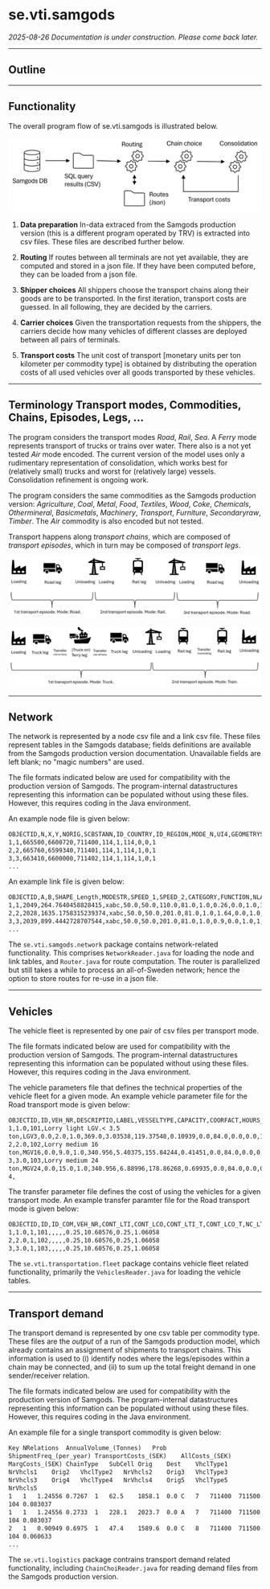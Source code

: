 # se.vti.samgods

*2025-08-26  Documentation is under construction. Please come back later.*

---

## Outline 

---


## Functionality

The overall program flow of se.vti.samgods is illustrated below.

![](program-flow.png)

1. **Data preparation** In-data extraced from the Samgods production version (this is a different program operated by TRV) is extracted into csv files. These files are described further below.

2. **Routing** If routes between all terminals are not yet available, they are computed and stored in a json file. If they have been computed before, they can be loaded from a json file.

3. **Shipper choices** All shippers choose the transport chains along their goods are to be transported. In the first iteration, transport costs are guessed. In all following, they are decided by the carriers.

4. **Carrier choices** Given the transportation requests from the shippers, the carriers decide how many vehicles of different classes are deployed between all pairs of terminals.

5. **Transport costs** The unit cost of transport [monetary units per ton kilometer per commodity type] is obtained by distributing the operation costs of all used vehicles over all goods transported by these vehicles.

---

## Terminology Transport modes, Commodities, Chains, Episodes, Legs, ...

The program considers the transport modes *Road*, *Rail*, *Sea*. A *Ferry* mode represents transport of trucks or trains over water. There also is a not yet tested *Air* mode encoded. The current version of the model uses only a rudimentary representation of consolidation, which works best for (relatively small) trucks and worst for (relatively large) vessels. Consolidation refinement is ongoing work.

The program considers the same commodities as the Samgods production version: *Agriculture*, *Coal*, *Metal*, *Food*, *Textiles*, *Wood*, *Coke*, *Chemicals*, *Othermineral*, *Basicmetals*, *Machinery*, *Transport*, *Furniture*, *Secondaryraw*, *Timber*. The *Air* commodity is also encoded but not tested.

Transport happens along *transport chains*, which are composed of *transport episodes*, which in turn may be composed of *transport legs*.

![](road-rail-road-chain.png)

![](road-rail-road-with-transfers-chain.png)

---

## Network

The network is represented by a node csv file and a link csv file. These files represent tables in the Samgods database; fields definitions are available from the Samgods production version documentation. Unavailable fields are left blank; no "magic numbers" are used.

The file formats indicated below are used for compatibility with the production version of Samgods. The program-internal datastructures representing this information can be populated without using these files. However, this requires coding in the Java environment.

An example node file is given below:

```
OBJECTID,N,X,Y,NORIG,SCBSTANN,ID_COUNTRY,ID_REGION,MODE_N,UI4,GEOMETRYSOURCE
1,1,665500,6600720,711400,114,1,114,0,0,1
2,2,665760,6599340,711401,114,1,114,1,0,1
3,3,663410,6600000,711402,114,1,114,1,0,1
...
```

An example link file is given below:

```
OBJECTID,A,B,SHAPE_Length,MODESTR,SPEED_1,SPEED_2,CATEGORY,FUNCTION,NLANES,UL2,UL3,GEOMETRYSOURCE,MODE
1,1,2049,264.7640458828415,xabc,50.0,50.0,110.0,81.0,1.0,0.26,0.0,1.0,1,Road
2,2,2028,1635.1758315239374,xabc,50.0,50.0,201.0,81.0,1.0,1.64,0.0,1.0,1,Road
3,3,2039,899.4442728707544,xabc,50.0,50.0,201.0,81.0,1.0,0.9,0.0,1.0,1,Road
...
```

The `se.vti.samgods.network` package contains network-related functionality. This comprises `NetworkReader.java` for loading the node and link tables, and `Router.java` for route computation. The router is parallelized but still takes a while to process an all-of-Sweden network; hence the option to store routes for re-use in a json file.

---

## Vehicles

The vehicle fleet is represented by one pair of csv files per transport mode.

The file formats indicated below are used for compatibility with the production version of Samgods. The program-internal datastructures representing this information can be populated without using these files. However, this requires coding in the Java environment.

The vehicle parameters file that defines the technical properties of the vehicle fleet for a given mode. An example vehicle parameter file for the Road transport mode is given below:

```
OBJECTID,ID,VEH_NR,DESCRIPTIO,LABEL,VESSELTYPE,CAPACITY,COORFACT,HOURS_COST,KM_COST,ONFER_H_C,ONFER_KM_C,POSICOST,DFLTFREQ,F_DUES_VH,F_DUES_TON,SPEED,VDF_SPEC,MODE_1,MODE_2,FUNC_FILE,EMPTY_V,MAX_SPEED
1,1.0,101,Lorry light LGV.< 3.5 ton,LGV3,0.0,2.0,1.0,369.0,3.03538,119.37548,0.10939,0.0,84.0,0.0,0.0,116.0,61.0,c,-,V101,1,116.0
2,2.0,102,Lorry medium 16 ton,MGV16,0.0,9.0,1.0,340.956,5.40375,155.84244,0.41451,0.0,84.0,0.0,0.0,116.0,62.0,a,-,V102,1,116.0
3,3.0,103,Lorry medium 24 ton,MGV24,0.0,15.0,1.0,340.956,6.88996,178.86268,0.69935,0.0,84.0,0.0,0.0,116.0,63.0,a,-,V102,1,116.0
4,
```

The transfer parameter file defines the cost of using the vehicles for a given transport mode. An example transfer paramter file for the Road transport mode is given below:

```
OBJECTID,ID,ID_COM,VEH_NR,CONT_LTI,CONT_LCO,CONT_LTI_T,CONT_LCO_T,NC_LTI,NC_LCO,NC_LTIT,NC_LCOT
1,1.0,1,101,,,,,0.25,10.60576,0.25,1.06058
2,2.0,1,102,,,,,0.25,10.60576,0.25,1.06058
3,3.0,1,103,,,,,0.25,10.60576,0.25,1.06058
```

The `se.vti.transportation.fleet` package contains vehicle fleet related functionality, primarily the `VehiclesReader.java` for loading the vehicle tables.

---

## Transport demand

The transport demand is represented by one csv table per commodity type. These files are the *output* of a run of the Samgods production model, which already contains an assignment of shipments to transport chains. This information is used to (i) identify nodes where the legs/episodes within a chain may be connected, and (ii) to sum up the total freight demand in one sender/receiver relation. 

The file formats indicated below are used for compatibility with the production version of Samgods. The program-internal datastructures representing this information can be populated without using these files. However, this requires coding in the Java environment.

An example file for a single transport commodity is given below:

```
Key	NRelations	AnnualVolume_(Tonnes)	Prob	ShipmentFreq_(per_year)	TransportCosts_(SEK)	AllCosts_(SEK)	MargCosts_(SEK)	ChainType	SubCell	Orig	Dest	VhclType1	NrVhcls1	Orig2	VhclType2	NrVhcls2	Orig3	VhclType3	NrVhcls3	Orig4	VhclType4	NrVhcls4	Orig5	VhclType5	NrVhcls5
1	1	1.24556	0.7267	1	62.5	1858.1	0.0	C	7	711400	711500	104	0.083037
1	1	1.24556	0.2733	1	228.1	2023.7	0.0	A	7	711400	711500	104	0.083037
2	1	0.90949	0.6975	1	47.4	1589.6	0.0	C	8	711400	711500	104	0.060633
...
```

The `se.vti.logistics`  package contrains transport demand related functionality, including `ChainChoiReader.java` for reading demand files from the Samgods production version.
